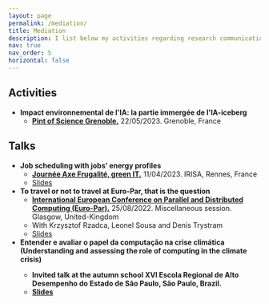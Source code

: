 ```yaml
---
layout: page
permalink: /mediation/
title: Mediation
description: I list below my activities regarding research communication/mediation.
nav: true
nav_order: 5
horizontal: false
---
```


## Activities
- <b>Impact environnemental de l'IA: la partie immergée de l'IA-iceberg</b>
  - <a href="https://pintofscience.fr/event/impact-environnemental-de-lia"><b>Pint of Science Grenoble.</b></a> 22/05/2023. Grenoble, France 

## Talks
- <b>Job scheduling with jobs’ energy profiles</b>
  - <a href="https://www.irisa.fr/date/2023-02/journee-axe-frugalite-green-it"><b>Journée Axe Frugalité, green IT.</b></a> 11/04/2023. IRISA, Rennes, France
  - <a href="/assets/pdf/presentations/Presentation_journee_irisa.pdf" target="_blank">Slides</a>
- <b>To travel or not to travel at Euro-Par, that is the question</b>
  - <a href="https://2022.euro-par.org/"><b>International European Conference on Parallel and
Distributed Computing (Euro-Par).</b></a> 25/08/2022. Miscellaneous session. Glasgow, United-Kingdom
  - With Krzysztof Rzadca, Leonel Sousa and Denis Trystram
  - <a href="/assets/pdf/presentations/Presentation_carbon_footprint_europar.pdf" target="_blank">Slides</a>
- <b>Entender e avaliar o papel da computação na crise climática (Understanding and assessing the role of computing in the climate crisis)
  - Invited talk at the autumn school XVI Escola Regional de Alto Desempenho do Estado de São Paulo, São Paulo, Brazil.
  - <a href="/assets/pdf/presentations/2025-05-29-erad-sp.pdf" target="_blank">Slides</a>
